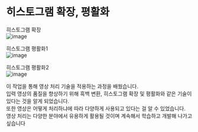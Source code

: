# 히스토그램 확장, 평활화

히스토그램 확장<br>
![image](https://github.com/anulabgit/digital_image_processing2/assets/127391777/d1c930b0-2a14-4a37-ab38-6c710d2e678f)

히스토그램 평활화1<br>
![image](https://github.com/anulabgit/digital_image_processing2/assets/127391777/49d3eafe-f225-419e-a2e5-18a941c0d9a3)

히스토그램 평활화2<br>
![image](https://github.com/anulabgit/digital_image_processing2/assets/127391777/8755b789-a349-4599-a56d-35aff252beda)

이 작업을 통해 영상 처리 기술을 적용하는 과정을 배웠습니다.<br>
입력 영상의 품질을 향상하기 위해 흑백 변환, 히스토그램 확장 및 평활화와 같은 기술이 있다는 것을 알게 되었습니다.<br>
또한 영상은 어떻게 처리하냐에 따라 다양하게 사용되고 있다는 걸 알 수 있었습니다.<br>
영상 처리는 다양한 분야에서 유용하게 활용될 것이며 계속해서 학습하고 개발해 나가고 싶습니다
